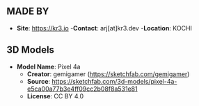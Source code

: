 
## MADE BY
- **Site**: https://kr3.io
  -**Contact**: arj[at]kr3.dev
  -**Location**: KOCHI



## 3D Models

- **Model Name**: Pixel 4a
  - **Creator**: gemigamer (https://sketchfab.com/gemigamer)
  - **Source**: https://sketchfab.com/3d-models/pixel-4a-e5ca00a77b3e4ff09cc2b08f8a531e81
  - **License**: CC BY 4.0

